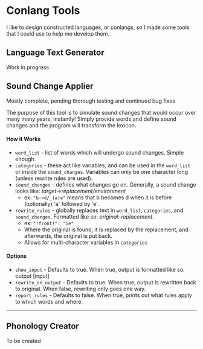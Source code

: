 # Conlang Tools

I like to design constructed languages, or conlangs, so I made some tools that I could use to help me develop them.

## Language Text Generator

Work in progress

## Sound Change Applier

Mostly complete, pending thorough testing and continued bug fixes

The purpose of this tool is to simulate sound changes that would occur over many many years, instantly!
Simply provide words and define sound changes and the program will transform the lexicon.

#### How it Works

- `word_list` - list of words which will undergo sound changes. Simple enough.
- `categories` - these act like variables, and can be used in the `word_list` or inside the `sound_changes`. Variables can only be one character long (unless rewrite rules are used).
- `sound_changes` - defines what changes go on. Generally, a sound change looks like: _target->replacement/environment_
  - ex: `"b->d/_(a)e"` means that b becomes d when it is before (optionally) 'a' followed by 'e'.
- `rewrite_rules` - globally replaces text in `word_list`, `categories`, and `sound_changes`. Formatted like so: _original: replacement_.
  - ex: `"!front!": "ie"`
  - Where the original is found, it is replaced by the replacement, and afterwards, the original is put back.
  - Allows for multi-character variables in `categories`

#### Options

- `show_input` - Defaults to true. When true, output is formatted like so: output [input]
- `rewrite_on_output` - Defaults to true. When true, output is rewritten back to original. When false, rewriting only goes one way.
- `report_rules` - Defaults to false. When true, prints out what rules apply to which words and where.

---

## Phonology Creator

To be created
